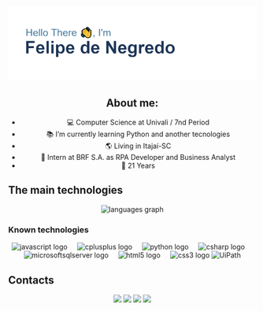 ![header](https://github.com/felipednegredo/felipednegredo/blob/main/header.png)

<div align ="center">
  
## About me:

- 💻 Computer Science at Univali / 7nd Period
- 📚 I’m currently learning Python and another tecnologies
- 🌎 Living in Itajaí-SC
- 💼 Intern at BRF S.A. as RPA Developer and Business Analyst
- 📆 21 Years

</div>

## The main technologies

<div align="center">
  <img src="https://github-readme-stats.vercel.app/api/top-langs?username=felipednegredo&locale=en&hide_title=false&layout=compact&card_width=320&langs_count=10&theme=dark&hide_border=true&order=2" height="150" alt="languages graph"  />
</div>

### Known technologies

<div align="center">
  <img src="https://cdn.jsdelivr.net/gh/devicons/devicon/icons/javascript/javascript-original.svg" height="40" alt="javascript logo"  />
  <img width="12" />
  <img src="https://cdn.jsdelivr.net/gh/devicons/devicon/icons/cplusplus/cplusplus-original.svg" height="40" alt="cplusplus logo"  />
  <img width="12" />
  <img src="https://cdn.jsdelivr.net/gh/devicons/devicon/icons/python/python-original.svg" height="40" alt="python logo"  />
  <img width="12" />
  <img src="https://cdn.jsdelivr.net/gh/devicons/devicon/icons/csharp/csharp-original.svg" height="40" alt="csharp logo"  />
  <img width="12" />
  <img src="https://cdn.jsdelivr.net/gh/devicons/devicon/icons/microsoftsqlserver/microsoftsqlserver-plain.svg" height="40" alt="microsoftsqlserver logo"  />
  <img width="12" />
  <img src="https://cdn.jsdelivr.net/gh/devicons/devicon/icons/html5/html5-original.svg" height="40" alt="html5 logo"  />
  <img width="12" />
  <img src="https://cdn.jsdelivr.net/gh/devicons/devicon/icons/css3/css3-original.svg" height="40" alt="css3 logo"  />
  <img height="40" src="https://camo.githubusercontent.com/113f6755e575f11eab8538ff1d88015562ffba049fd5fc494442f1d827d73485/68747470733a2f2f7265732e636c6f7564696e6172792e636f6d2f737461727475702d6772696e642f696d6167652f75706c6f61642f635f66696c6c2c6470725f322c665f6175746f2c675f63656e7465722c685f3230302c715f6175746f3a676f6f642c775f3230302f76312f6763732f706c6174666f726d2d646174612d7569706174682f636f6e74656e746275696c6465722f55692532303130383025323078253230313038305f4e34777a516c792e706e67" alt="UiPath">
</div>

###

  ## Contacts
 
<div align="center"> 
  <a href="https://instagram.com/felipe_dnegredo" target="_blank"><img src="https://img.shields.io/badge/-Instagram-%23E4405F?style=for-the-badge&logo=instagram&logoColor=white" target="_blank"></a>
  <a href = "mailto:denegredofelipe@gmail.com"><img src="https://img.shields.io/badge/-Gmail-%23333?style=for-the-badge&logo=gmail&logoColor=white" target="_blank"></a>
  <a href="https://www.linkedin.com/in/felipe-de-negredo-b655271a2" target="_blank"><img src="https://img.shields.io/badge/-LinkedIn-%230077B5?style=for-the-badge&logo=linkedin&logoColor=white" target="_blank"></a> 
  <a href="https://api.whatsapp.com/send?phone=5547933002663" target="_blank"><img src="https://img.shields.io/badge/WhatsApp-25D366?style=for-the-badge&logo=whatsapp&logoColor=white" target="_blank"></a> 
